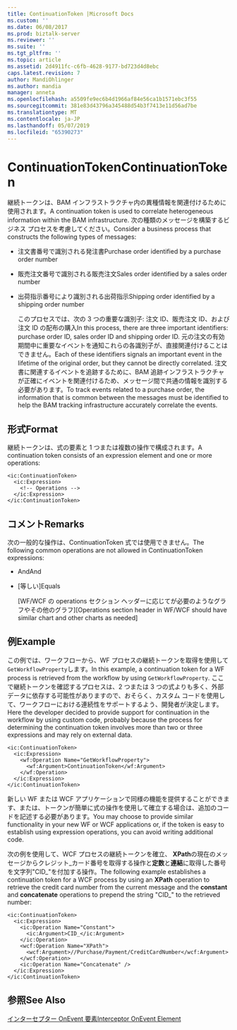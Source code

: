 ```yaml
---
title: ContinuationToken |Microsoft Docs
ms.custom: ''
ms.date: 06/08/2017
ms.prod: biztalk-server
ms.reviewer: ''
ms.suite: ''
ms.tgt_pltfrm: ''
ms.topic: article
ms.assetid: 2d4911fc-c6fb-4628-9177-bd723d4d8ebc
caps.latest.revision: 7
author: MandiOhlinger
ms.author: mandia
manager: anneta
ms.openlocfilehash: a5509fe9ec6b4d1966af84e56ca1b1571ebc3f55
ms.sourcegitcommit: 381e83d43796a345488d54b3f7413e11d56ad7be
ms.translationtype: MT
ms.contentlocale: ja-JP
ms.lasthandoff: 05/07/2019
ms.locfileid: "65390273"
---
```

# <a name="continuationtoken"></a><span data-ttu-id="04d9e-102">ContinuationToken</span><span class="sxs-lookup"><span data-stu-id="04d9e-102">ContinuationToken</span></span>
<span data-ttu-id="04d9e-103">継続トークンは、BAM インフラストラクチャ内の異種情報を関連付けるために使用されます。</span><span class="sxs-lookup"><span data-stu-id="04d9e-103">A continuation token is used to correlate heterogeneous information within the BAM infrastructure.</span></span> <span data-ttu-id="04d9e-104">次の種類のメッセージを構築するビジネス プロセスを考慮してください。</span><span class="sxs-lookup"><span data-stu-id="04d9e-104">Consider a business process that constructs the following types of messages:</span></span>  
  
- <span data-ttu-id="04d9e-105">注文書番号で識別される発注書</span><span class="sxs-lookup"><span data-stu-id="04d9e-105">Purchase order identified by a purchase order number</span></span>  
  
- <span data-ttu-id="04d9e-106">販売注文番号で識別される販売注文</span><span class="sxs-lookup"><span data-stu-id="04d9e-106">Sales order identified by a sales order number</span></span>  
  
- <span data-ttu-id="04d9e-107">出荷指示番号により識別される出荷指示</span><span class="sxs-lookup"><span data-stu-id="04d9e-107">Shipping order identified by a shipping order number</span></span>  
  
  <span data-ttu-id="04d9e-108">このプロセスでは、次の 3 つの重要な識別子: 注文 ID、販売注文 ID、および注文 ID の配布の購入</span><span class="sxs-lookup"><span data-stu-id="04d9e-108">In this process, there are three important identifiers: purchase order ID, sales order ID and shipping order ID.</span></span> <span data-ttu-id="04d9e-109">元の注文の有効期間中に重要なイベントを通知これらの各識別子が、直接関連付けることはできません。</span><span class="sxs-lookup"><span data-stu-id="04d9e-109">Each of these identifiers signals an important event in the lifetime of the original order, but they cannot be directly correlated.</span></span> <span data-ttu-id="04d9e-110">注文書に関連するイベントを追跡するために、BAM 追跡インフラストラクチャが正確にイベントを関連付けるため、メッセージ間で共通の情報を識別する必要があります。</span><span class="sxs-lookup"><span data-stu-id="04d9e-110">To track events related to a purchase order, the information that is common between the messages must be identified to help the BAM tracking infrastructure accurately correlate the events.</span></span>  
  
## <a name="format"></a><span data-ttu-id="04d9e-111">形式</span><span class="sxs-lookup"><span data-stu-id="04d9e-111">Format</span></span>  
 <span data-ttu-id="04d9e-112">継続トークンは、式の要素と 1 つまたは複数の操作で構成されます。</span><span class="sxs-lookup"><span data-stu-id="04d9e-112">A continuation token consists of an expression element and one or more operations:</span></span>  
  
```  
<ic:ContinuationToken>  
  <ic:Expression>  
    <!-- Operations -->  
  </ic:Expression>  
</ic:ContinuationToken>  
```  
  
## <a name="remarks"></a><span data-ttu-id="04d9e-113">コメント</span><span class="sxs-lookup"><span data-stu-id="04d9e-113">Remarks</span></span>  
 <span data-ttu-id="04d9e-114">次の一般的な操作は、ContinuationToken 式では使用できません。</span><span class="sxs-lookup"><span data-stu-id="04d9e-114">The following common operations are not allowed in ContinuationToken expressions:</span></span>  
  
- <span data-ttu-id="04d9e-115">And</span><span class="sxs-lookup"><span data-stu-id="04d9e-115">And</span></span>  
  
- <span data-ttu-id="04d9e-116">[等しい]</span><span class="sxs-lookup"><span data-stu-id="04d9e-116">Equals</span></span>  
  
  <span data-ttu-id="04d9e-117">[WF/WCF の operations セクション ヘッダーに応じてが必要のようなグラフやその他のグラフ]</span><span class="sxs-lookup"><span data-stu-id="04d9e-117">[Operations section header in WF/WCF should have similar chart and other charts as needed]</span></span>  
  
## <a name="example"></a><span data-ttu-id="04d9e-118">例</span><span class="sxs-lookup"><span data-stu-id="04d9e-118">Example</span></span>  
 <span data-ttu-id="04d9e-119">この例では、ワークフローから、WF プロセスの継続トークンを取得を使用して`GetWorkflowProperty`します。</span><span class="sxs-lookup"><span data-stu-id="04d9e-119">In this example, a continuation token for a WF process is retrieved from the workflow by using `GetWorkflowProperty`.</span></span> <span data-ttu-id="04d9e-120">ここで継続トークンを確認するプロセスは、2 つまたは 3 つの式よりも多く、外部データに依存する可能性がありますので、おそらく、カスタム コードを使用して、ワークフローにおける連続性をサポートするよう、開発者が決定します。</span><span class="sxs-lookup"><span data-stu-id="04d9e-120">Here the developer decided to provide support for continuation in the workflow by using custom code, probably because the process for determining the continuation token involves more than two or three expressions and may rely on external data.</span></span>  
  
```  
<ic:ContinuationToken>  
  <ic:Expression>  
    <wf:Operation Name="GetWorkflowProperty">  
      <wf:Argument>ContinuationToken</wf:Argument>  
    </wf:Operation>  
  </ic:Expression>  
</ic:ContinuationToken>  
```  
  
 <span data-ttu-id="04d9e-121">新しい WF または WCF アプリケーションで同様の機能を提供することができます、または、トークンが簡単に式の操作を使用して確立する場合は、追加のコードを記述する必要があります。</span><span class="sxs-lookup"><span data-stu-id="04d9e-121">You may choose to provide similar functionality in your new WF or WCF applications or, if the token is easy to establish using expression operations, you can avoid writing additional code.</span></span>  
  
 <span data-ttu-id="04d9e-122">次の例を使用して、WCF プロセスの継続トークンを確立、 **XPath**の現在のメッセージからクレジット_カード番号を取得する操作と**定数**と**連結**に取得した番号を文字列"CID_"を付加する操作。</span><span class="sxs-lookup"><span data-stu-id="04d9e-122">The following example establishes a continuation token for a WCF process by using an **XPath** operation to retrieve the credit card number from the current message and the **constant** and **concatenate** operations to prepend the string "CID_" to the retrieved number:</span></span>  
  
```  
<ic:ContinuationToken>  
  <ic:Expression>  
    <ic:Operation Name="Constant">  
      <ic:Argument>CID_</ic:Argument>  
    </ic:Operation>  
    <wcf:Operation Name="XPath">  
      <wcf:Argument>//Purchase/Payment/CreditCardNumber</wcf:Argument>  
    </wcf:Operation>  
    <ic:Operation Name="Concatenate" />  
  </ic:Expression>  
</ic:ContinuationToken>  
```  
  
## <a name="see-also"></a><span data-ttu-id="04d9e-123">参照</span><span class="sxs-lookup"><span data-stu-id="04d9e-123">See Also</span></span>  
 [<span data-ttu-id="04d9e-124">インターセプター OnEvent 要素</span><span class="sxs-lookup"><span data-stu-id="04d9e-124">Interceptor OnEvent Element</span></span>](../core/interceptor-onevent-element.md)